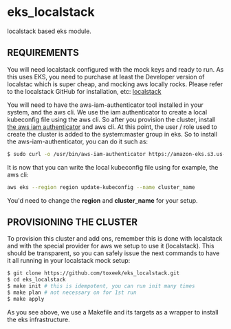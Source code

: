 # eks_localstack
localstack based eks module.

## REQUIREMENTS
You will need localstack configured with the mock keys and ready to run. As this uses EKS, you need to purchase at least the Developer version of localstac which is super cheap, and mocking aws locally rocks. Please refer to the localstack GitHub for installation, etc: [localstack](https://github.com/localstack/localstack)

You will need to have the aws-iam-authenticator tool installed in your system, and the aws cli. We use the iam authenticator to create a local kubeconfig file using the aws cli. So after you provision the cluster, install [the aws iam authenticator](https://docs.aws.amazon.com/eks/latest/userguide/install-aws-iam-authenticator.html) and aws cli. At this point, the user / role used to create the cluster is added to the system:master group in eks. So to install the aws-iam-authenticator, you can do it such as:
```bash
$ sudo curl -o /usr/bin/aws-iam-authenticator https://amazon-eks.s3.us-west-2.amazonaws.com/1.21.2/2021-07-05/bin/darwin/amd64/aws-iam-authenticator && chmod +x /usr/bin/aws-iam-authenticator
```

It is now that you can write the local kubeconfig file using for example, the aws cli:
```bash
aws eks --region region update-kubeconfig --name cluster_name
```
You'd need to change the **region** and **cluster_name** for your setup.

## PROVISIONING THE CLUSTER
To provision this cluster and add ons, remember this is done with localstack and with the special provider for aws we setup to use it (localstack). This should be transparent, so you can safely issue the next commands to have it all running in your localstack mock setup:
```bash
$ git clone https://github.com/toxeek/eks_localstack.git
$ cd eks_localstack
$ make init # this is idempotent, you can run init many times
$ make plan # not necessary on for 1st run
$ make apply
```
As you see above, we use a Makefile and its targets as a wrapper to install the eks infrastructure.


